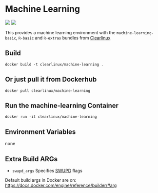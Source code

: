 Machine Learning
================
[![](https://images.microbadger.com/badges/image/clearlinux/machine-learning.svg)](http://microbadger.com/images/clearlinux/machine-learning "Get your own image badge on microbadger.com")
[![](https://images.microbadger.com/badges/version/clearlinux/machine-learning.svg)](http://microbadger.com/images/clearlinux/machine-learning "Get your own version badge on microbadger.com")

This provides a machine learning environment with the `machine-learning-basic`,
`R-basic` and `R-extras` bundles from [Clearlinux](https://clearlinux.org/documentation/bundles_overview.html)

Build
-----
```
docker build -t clearlinux/machine-learning .
```

Or just pull it from Dockerhub
------------------------------
```
docker pull clearlinux/machine-learning
```

Run the machine-learning Container
----------------------------------
```
docker run -it clearlinux/machine-learning
```

Environment Variables
---------------------
none

Extra Build ARGs
----------------
- ``swupd_args`` Specifies [SWUPD](https://github.com/clearlinux/swupd-client/blob/master/docs/swupd.1.rst#options) flags

Default build args in Docker are on: https://docs.docker.com/engine/reference/builder/#arg
